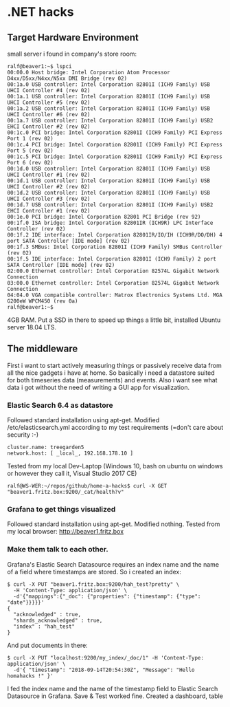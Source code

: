 # .NET hacks
## Target Hardware  Environment
small server i found in company's store room:

````
ralf@beaver1:~$ lspci
00:00.0 Host bridge: Intel Corporation Atom Processor D4xx/D5xx/N4xx/N5xx DMI Bridge (rev 02)
00:1a.0 USB controller: Intel Corporation 82801I (ICH9 Family) USB UHCI Controller #4 (rev 02)
00:1a.1 USB controller: Intel Corporation 82801I (ICH9 Family) USB UHCI Controller #5 (rev 02)
00:1a.2 USB controller: Intel Corporation 82801I (ICH9 Family) USB UHCI Controller #6 (rev 02)
00:1a.7 USB controller: Intel Corporation 82801I (ICH9 Family) USB2 EHCI Controller #2 (rev 02)
00:1c.0 PCI bridge: Intel Corporation 82801I (ICH9 Family) PCI Express Port 1 (rev 02)
00:1c.4 PCI bridge: Intel Corporation 82801I (ICH9 Family) PCI Express Port 5 (rev 02)
00:1c.5 PCI bridge: Intel Corporation 82801I (ICH9 Family) PCI Express Port 6 (rev 02)
00:1d.0 USB controller: Intel Corporation 82801I (ICH9 Family) USB UHCI Controller #1 (rev 02)
00:1d.1 USB controller: Intel Corporation 82801I (ICH9 Family) USB UHCI Controller #2 (rev 02)
00:1d.2 USB controller: Intel Corporation 82801I (ICH9 Family) USB UHCI Controller #3 (rev 02)
00:1d.7 USB controller: Intel Corporation 82801I (ICH9 Family) USB2 EHCI Controller #1 (rev 02)
00:1e.0 PCI bridge: Intel Corporation 82801 PCI Bridge (rev 92)
00:1f.0 ISA bridge: Intel Corporation 82801IR (ICH9R) LPC Interface Controller (rev 02)
00:1f.2 IDE interface: Intel Corporation 82801IR/IO/IH (ICH9R/DO/DH) 4 port SATA Controller [IDE mode] (rev 02)
00:1f.3 SMBus: Intel Corporation 82801I (ICH9 Family) SMBus Controller (rev 02)
00:1f.5 IDE interface: Intel Corporation 82801I (ICH9 Family) 2 port SATA Controller [IDE mode] (rev 02)
02:00.0 Ethernet controller: Intel Corporation 82574L Gigabit Network Connection
03:00.0 Ethernet controller: Intel Corporation 82574L Gigabit Network Connection
04:04.0 VGA compatible controller: Matrox Electronics Systems Ltd. MGA G200eW WPCM450 (rev 0a)
ralf@beaver1:~$
````
4GB RAM. Put a SSD in there to speed up things a little bit, installed Ubuntu server 18.04 LTS.

## The middleware

First i want to start actively measuring things or passively receive data from all the nice gadgets i have at home.
So basically i need a datastore suited for both timeseries data (measurements) and events.
Also i want see what data i got without the need of writing a GUI app for visualization.

### Elastic Search 6.4 as datastore

Followed standard installation using apt-get. Modified /etc/elasticsearch.yml according to my test requirements (=don't care about security :-)
````
cluster.name: treegarden5
network.host: [ _local_, 192.168.178.10 ]
````
Tested from my local Dev-Laptop (Windows 10, bash on ubuntu on windows or however they call it, Visual Studio 2017 CE)
````
ralf@WS-WER:~/repos/github/home-a-hacks$ curl -X GET "beaver1.fritz.box:9200/_cat/health?v"
````
### Grafana to get things visualized
Followed standard installation using apt-get. Modified nothing.
Tested from my local browser: http://beaver1.fritz.box

### Make them talk to each other.
Grafana's Elastic Search Datasource requires an index name and the name of a field where timestamps are stored.
So i created an index:
````
$ curl -X PUT "beaver1.fritz.box:9200/hah_test?pretty" \
  -H 'Content-Type: application/json' \
  -d'{"mappings":{"_doc": {"properties": {"timestamp": {"type": "date"}}}}}'
{
  "acknowledged" : true,
  "shards_acknowledged" : true,
  "index" : "hah_test"
}
````
And put documents in there:
````
$ curl -X PUT "localhost:9200/my_index/_doc/1" -H 'Content-Type: application/json' \
  -d'{ "timestamp": "2018-09-14T20:54:30Z", "Message": "Hello homahacks !" }'
````
I fed the index name and the name of the timestamp field to Elastic Search Datasource in Grafana. Save & Test worked fine.
Created a dashboard, table 


